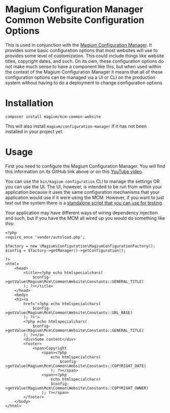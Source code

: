 # Magium Configuration Manager Common Website Configuration Options

This is used in conjunction with the [Magium Configuration Manager](https://github.com/magium/configuration-manager).  It provides some basic configuration options that most websites will use to provides some level of customization.  This could include things like website titles, copyright dates, and such.  On its own, these configuration options do not make much sense to have a component like this, but when used within the context of the Magium Configuration Manager it means that all of these configuration options can be managed via a UI or CLI on the production system without having to do a deployment to change configuration options.

# Installation
`composer install magium/mcm-common-website`

This will also install `magium/configuration-manager` if it has not been installed in your project yet.

# Usage

First you need to configure the Magium Configuration Manager.  You will find this information on its GitHub link above or on this [YouTube video](https://www.youtube.com/watch?v=76MLD9Kl2Lk).

You can use the `bin/magium-configuration` CLI to manage the settings OR you can use the UI.  The UI, however, is intended to be run from within your application because it uses the same configuration mechanisms that your application would use if it were using the MCM.  However, if you want to just test out the system there is a [standalone script that you can use for testing](https://github.com/magium/configuration-manager/tree/develop/tests/View/standalone).

Your application may have different ways of wiring dependency injection and such, but if you have the MCM all wired up you would do something like this:

```
<?php
require_once 'vendor/autoload.php';

$factory = new \Magium\Configuration\MagiumConfigurationFactory();
$config = $factory->getManager()->getConfiguration();

?>
<html>
    <head>
        <title><?php echo htmlspecialchars(
            $config->getValue(Magium\Mcm\Common\Website\Constants::GENERAL_TITLE)
        ); ?></title>
    </head>
    <body>
    <h1><a
        href="<?php echo htmlspecialchars(
            $config->getValue(Magium\Mcm\Common\Website\Constants::URL_BASE)
        ); ?>">
        <?php echo htmlspecialchars(
            $config->getValue(Magium\Mcm\Common\Website\Constants::GENERAL_TITLE)
        ); ?></a>
        <div>Some content</div>
        <footer>
            <span>Copyright
                <span><?php
                    echo htmlspecialchars(
                        $config->getValue(Magium\Mcm\Common\Website\Constants::COPYRIGHT_DATE)
                    ); ?></span>
                <span><?php
                    echo htmlspecialchars(
                    $config->getValue(Magium\Mcm\Common\Website\Constants::COPYRIGHT_OWNER)
                ); ?></span>
        </footer>
    </body>
</html>
```

